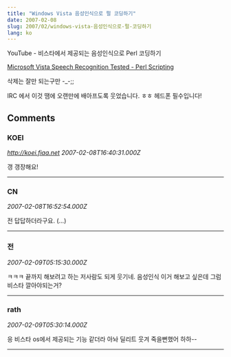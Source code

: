 ```yaml
---
title: "Windows Vista 음성인식으로 펄 코딩하기"
date: 2007-02-08
slug: 2007/02/windows-vista-음성인식으로-펄-코딩하기
lang: ko
---
```


YouTube - 비스타에서 제공되는 음성인식으로 Perl 코딩하기 

[Microsoft Vista Speech Recognition Tested - Perl Scripting](http://www.youtube.com/watch?v=QkD90ZV07zo)

삭제는 잘만 되는구만 -_-;; 

IRC 에서 이것 땜에 오랜만에 배아프도록 웃었습니다. ㅎㅎ
헤드폰 필수입니다!

## Comments

### KOEI
*http://koei.fiaa.net*
*2007-02-08T16:40:31.000Z*

갱 갱장해요!

---

### CN
*2007-02-08T16:52:54.000Z*

전 답답하더라구요. (...)

---

### 전
*2007-02-09T05:15:30.000Z*

ㅋㅋㅋ 끝까지 해보려고 하는 저사람도 되게 웃기네.
음성인식 이거 해보고 싶은데 그럼 비스타 깔아야되는거?

---

### rath
*2007-02-09T05:30:14.000Z*

응 비스타 os에서 제공되는 기능 같더라
아놔 딜리트 웃겨 죽을뻔했어 하하--

---

